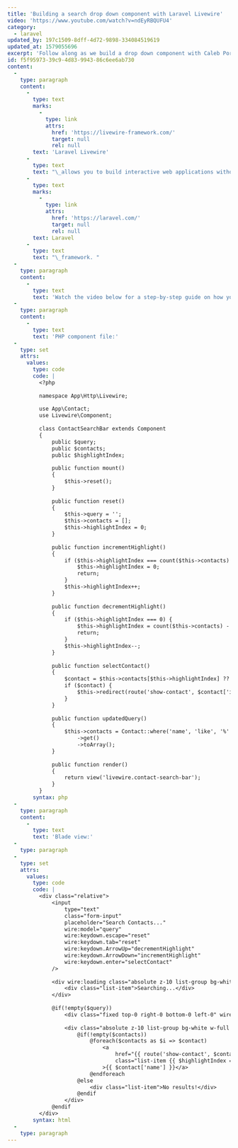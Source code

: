 ```yaml
---
title: 'Building a search drop down component with Laravel Livewire'
video: 'https://www.youtube.com/watch?v=ndEyRBQUFU4'
category:
  - laravel
updated_by: 197c1509-8dff-4d72-9898-334084519619
updated_at: 1579055696
excerpt: 'Follow along as we build a drop down component with Caleb Porzio''s Laravel Livewire.'
id: f5f95973-39c9-4d83-9943-86c6ee6ab730
content:
  -
    type: paragraph
    content:
      -
        type: text
        marks:
          -
            type: link
            attrs:
              href: 'https://livewire-framework.com/'
              target: null
              rel: null
        text: 'Laravel Livewire'
      -
        type: text
        text: "\_allows you to build interactive web applications without any custom JavaScript. It's built around the\_"
      -
        type: text
        marks:
          -
            type: link
            attrs:
              href: 'https://laravel.com/'
              target: null
              rel: null
        text: Laravel
      -
        type: text
        text: "\_framework. "
  -
    type: paragraph
    content:
      -
        type: text
        text: 'Watch the video below for a step-by-step guide on how you can use Laravel Livewire to build an interactive search drop down component, without any custom JavaScript.'
  -
    type: paragraph
    content:
      -
        type: text
        text: 'PHP component file:'
  -
    type: set
    attrs:
      values:
        type: code
        code: |
          <?php
          
          namespace App\Http\Livewire;
          
          use App\Contact;
          use Livewire\Component;
          
          class ContactSearchBar extends Component
          {
              public $query;
              public $contacts;
              public $highlightIndex;
          
              public function mount()
              {
                  $this->reset();
              }
          
              public function reset()
              {
                  $this->query = '';
                  $this->contacts = [];
                  $this->highlightIndex = 0;
              }
          
              public function incrementHighlight()
              {
                  if ($this->highlightIndex === count($this->contacts) - 1) {
                      $this->highlightIndex = 0;
                      return;
                  }
                  $this->highlightIndex++;
              }
          
              public function decrementHighlight()
              {
                  if ($this->highlightIndex === 0) {
                      $this->highlightIndex = count($this->contacts) - 1;
                      return;
                  }
                  $this->highlightIndex--;
              }
          
              public function selectContact()
              {
                  $contact = $this->contacts[$this->highlightIndex] ?? null;
                  if ($contact) {
                      $this->redirect(route('show-contact', $contact['id']));
                  }
              }
          
              public function updatedQuery()
              {
                  $this->contacts = Contact::where('name', 'like', '%' . $this->query . '%')
                      ->get()
                      ->toArray();
              }
          
              public function render()
              {
                  return view('livewire.contact-search-bar');
              }
          }
        syntax: php
  -
    type: paragraph
    content:
      -
        type: text
        text: 'Blade view:'
  -
    type: paragraph
  -
    type: set
    attrs:
      values:
        type: code
        code: |
          <div class="relative">
              <input
                  type="text"
                  class="form-input"
                  placeholder="Search Contacts..."
                  wire:model="query"
                  wire:keydown.escape="reset"
                  wire:keydown.tab="reset"
                  wire:keydown.ArrowUp="decrementHighlight"
                  wire:keydown.ArrowDown="incrementHighlight"
                  wire:keydown.enter="selectContact"
              />
          
              <div wire:loading class="absolute z-10 list-group bg-white w-full rounded-t-none shadow-lg">
                  <div class="list-item">Searching...</div>
              </div>
          
              @if(!empty($query))
                  <div class="fixed top-0 right-0 bottom-0 left-0" wire:click="reset"></div>
          
                  <div class="absolute z-10 list-group bg-white w-full rounded-t-none shadow-lg">
                      @if(!empty($contacts))
                          @foreach($contacts as $i => $contact)
                              <a
                                  href="{{ route('show-contact', $contact['id']) }}"
                                  class="list-item {{ $highlightIndex === $i ? 'highlight' : '' }}"
                              >{{ $contact['name'] }}</a>
                          @endforeach
                      @else
                          <div class="list-item">No results!</div>
                      @endif
                  </div>
              @endif
          </div>
        syntax: html
  -
    type: paragraph
---
```

